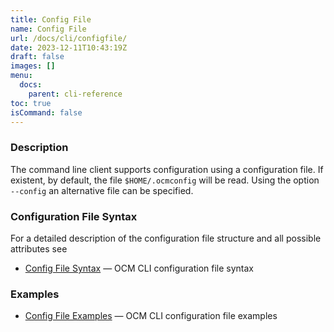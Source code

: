 ```yaml
---
title: Config File
name: Config File
url: /docs/cli/configfile/
date: 2023-12-11T10:43:19Z
draft: false
images: []
menu:
  docs:
    parent: cli-reference
toc: true
isCommand: false
---
```


### Description

The command line client supports configuration using a configuration file.
If existent, by default, the file <code>$HOME/.ocmconfig</code> will be read.
Using the option <code>--config</code> an alternative file can be specified.

### Configuration File Syntax
For a detailed description of the configuration file structure and all possible attributes see
* [Config File Syntax](/docs/cli/configfile/syntax)	 &mdash; OCM CLI configuration file syntax

### Examples
* [Config File Examples](/docs/cli/configfile/examples)	 &mdash; OCM CLI configuration file examples

###